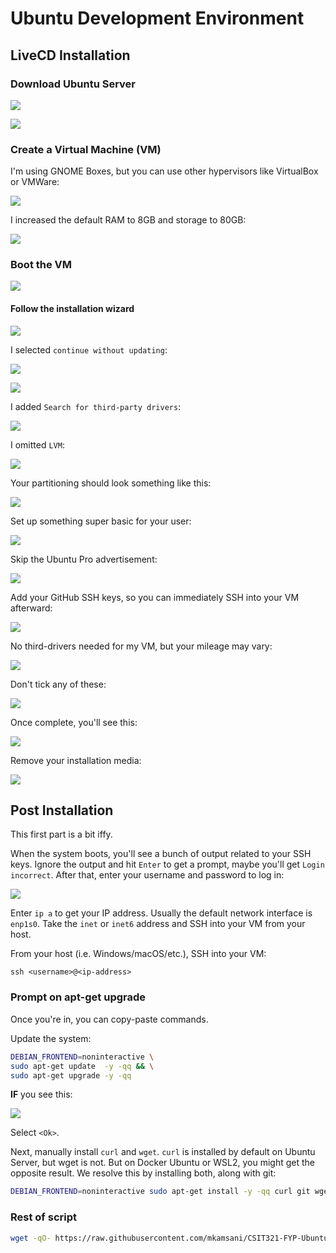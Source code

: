 # Ubuntu Development Environment

## LiveCD Installation

### Download Ubuntu Server

![](slidev/images/1-download.png)

![](slidev/images/2-download-complete.png)

### Create a Virtual Machine (VM)

I'm using GNOME Boxes,
but you can use other hypervisors like VirtualBox or VMWare:

![](slidev/images/3-create-vm.png)

I increased the default RAM to 8GB and storage to 80GB:

![](slidev/images/4-create-vm-modify-resources.png)

### Boot the VM

![](slidev/images/5-boot-grub.png)

#### Follow the installation wizard

![](slidev/images/6-wizard-lang.png)

I selected `continue without updating`:

![](slidev/images/7-wizard-update.png)

![](slidev/images/8-wizard-kb.png)

I added `Search for third-party drivers`:

![](slidev/images/9-wizard-install-type.png)

I omitted `LVM`:

![](slidev/images/10-wizard-partition.png)

Your partitioning should look something like this:

![](slidev/images/11-wizard-parition-summary.png)

Set up something super basic for your user:

![](slidev/images/12-wizard-profile.png)

Skip the Ubuntu Pro advertisement:

![](slidev/images/13-wizard-advertisement.png)

Add your GitHub SSH keys, so you can immediately SSH into your VM afterward:

![](slidev/images/14-wizard-ssh-github-import.png)

No third-drivers needed for my VM, but your mileage may vary:

![](slidev/images/15-wizard-no-driver.png)

Don't tick any of these:

![](slidev/images/16-wizard-server-snaps-not-needed.png)

Once complete, you'll see this:

![](slidev/images/17-wizard-install-complete.png)

Remove your installation media:

![](slidev/images/18-vm-remove-cd.png)

## Post Installation

This first part is a bit iffy.

When the system boots, you'll see a bunch of output related to your SSH keys.
Ignore the output and hit `Enter` to get a prompt, maybe you'll get `Login incorrect`.
After that, enter your username and password to log in:

![](slidev/images/19-reboot-login.png)

Enter `ip a` to get your IP address. Usually the default network interface is `enp1s0`.
Take the `inet` or `inet6` address and SSH into your VM from your host.

From your host (i.e. Windows/macOS/etc.), SSH into your VM:

`ssh <username>@<ip-address>`

### Prompt on apt-get upgrade

Once you're in, you can copy-paste commands.

Update the system:

```sh
DEBIAN_FRONTEND=noninteractive \
sudo apt-get update  -y -qq && \
sudo apt-get upgrade -y -qq
```

**IF** you see this:

![](slidev/images/20-reboot-systemd-services-curses-prompt.png)

Select `<Ok>`.

Next, manually install `curl` and `wget`. `curl` is installed by default on
Ubuntu Server, but wget is not. But on Docker Ubuntu or WSL2, you might get
the opposite result. We resolve this by installing both, along with git:

```sh
DEBIAN_FRONTEND=noninteractive sudo apt-get install -y -qq curl git wget
```

### Rest of script

```sh
wget -qO- https://raw.githubusercontent.com/mkamsani/CSIT321-FYP-Ubuntu/main/install.sh | sh
```

